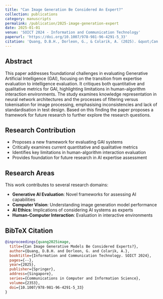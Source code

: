 ```yaml
---
title: "Can Image Generation Be Considered An Expert?"
collection: publications
category: manuscripts
permalink: /publication/2025-image-generation-expert
date: 2025-01-01
venue: 'SOICT 2024 - Information and Communication Technology'
paperurl: 'https://doi.org/10.1007/978-981-96-4291-5_33'
citation: 'Quang, D.B.H., Dorleon, G., & Colarik, A. (2025). &quot;Can Image Generative Models Be Considered Experts?&quot; <i>Information and Communication Technology. SOICT 2024</i>. Communications in Computer and Information Science, vol 2353. Springer, Singapore.'
---
```


## Abstract

This paper addresses foundational challenges in evaluating Generative Artificial Intelligence (GAI), focusing on the transition from expertise evaluation to intelligence evaluation. It critiques both quantitative and qualitative metrics for GAI, highlighting limitations in human-algorithm interaction environments. The study examines knowledge representation in neural network architectures and the processes of filtering versus tokenisation for image processing, emphasising inconsistencies and lack of standardisation in test design. Based on this finding the paper proposes a framework for future research to further explore the research questions.

## Research Contribution

- Proposes a new framework for evaluating GAI systems
- Critically examines current quantitative and qualitative metrics
- Identifies key limitations in human-algorithm interaction evaluation
- Provides foundation for future research in AI expertise assessment

## Research Areas

This work contributes to several research domains:
- **Generative AI Evaluation**: Novel frameworks for assessing AI capabilities
- **Computer Vision**: Understanding image generation model performance
- **AI Ethics**: Implications of considering AI systems as experts
- **Human-Computer Interaction**: Evaluation in interactive environments

## BibTeX Citation

```bibtex
@inproceedings{quang2025image,
  title={Can Image Generative Models Be Considered Experts?},
  author={Quang, D.B.H. and Dorleon, G. and Colarik, A.},
  booktitle={Information and Communication Technology. SOICT 2024},
  pages={--},
  year={2025},
  publisher={Springer},
  address={Singapore},
  series={Communications in Computer and Information Science},
  volume={2353},
  doi={10.1007/978-981-96-4291-5_33}
}
```
